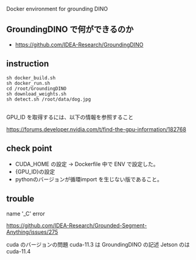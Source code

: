 Docker environment for grounding DINO

## GroundingDINO で何ができるのか

- https://github.com/IDEA-Research/GroundingDINO

## instruction
 
```
sh docker_build.sh
sh docker_run.sh
cd /root/GroundingDINO
sh download_weights.sh
sh detect.sh /root/data/dog.jpg
```

##
GPU_ID を取得するには、以下の情報を参照すること

https://forums.developer.nvidia.com/t/find-the-gpu-information/182768

## check point
- CUDA_HOME の設定 -> Dockerfile 中で ENV で設定した。
- {GPU_ID}の設定
- pythonのバージョンが循環import を生じない版であること。

## trouble

name '_C' error


https://github.com/IDEA-Research/Grounded-Segment-Anything/issues/275


cuda のバージョンの問題
cuda-11.3 は GroundingDINO の記述
Jetson のは cuda-11.4


